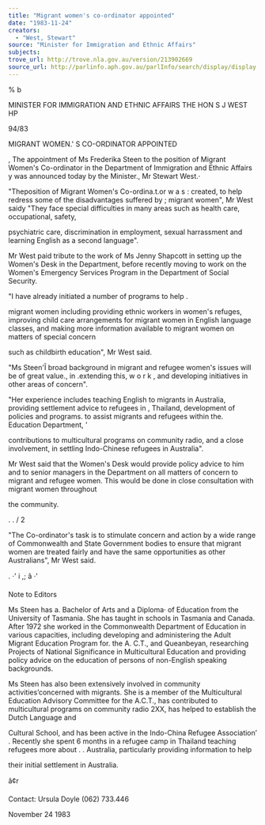 ```yaml
---
title: "Migrant women's co-ordinator appointed"
date: "1983-11-24"
creators:
  - "West, Stewart"
source: "Minister for Immigration and Ethnic Affairs"
subjects:
trove_url: http://trove.nla.gov.au/version/213902669
source_url: http://parlinfo.aph.gov.au/parlInfo/search/display/display.w3p;query=Id%3A%22media/pressrel/HPR09004688%22
---
```


 % b

 MINISTER FOR IMMIGRATION AND ETHNIC AFFAIRS THE HON S J WEST HP

 94/83

 MIGRANT WOMEN.' S CO-ORDINATOR APPOINTED

 , The appointment of Ms Frederika Steen to the position of  Migrant Women's Co-ordinator in the Department of  Immigration and Ethnic Affairs y was announced today by  the Minister., Mr Stewart West.·

 "Theposition of Migrant Women's Co-ordina.t.or w a s :  created,  to help redress some of the disadvantages suffered by ;   migrant women", Mr West saidy "They face special difficulties  in many areas such as health care,  occupational, safety,  

 psychiatric care, discrimination in employment, sexual  harrassment and learning English as a second language".

 Mr West paid tribute to the work of Ms Jenny Shapcott in  setting up the Women's Desk in the Department, before  recently moving to work on the Women's Emergency Services  Program in the Department of Social Security.

 "I have already initiated a number of programs to help .

 migrant women including providing ethnic workers in women's  refuges,  improving child care arrangements for migrant  women in English language classes, and making more information  available to migrant women on matters of special concern 

 such as childbirth education", Mr West said.

 "Ms Steen'Î­ broad background in migrant and refugee women's  issues will be of great value., in .extending this, w o r k ,  and  developing initiatives in other areas of concern".

 "Her experience includes teaching English to migrants in  Australia, providing settlement advice to refugees in ,   Thailand, development of policies and programs.  to assist  migrants and refugees within the. Education Department, '

 contributions to multicultural programs on community radio,   and a close involvement, in settling Indo-Chinese refugees  in Australia".

 Mr West said that the Women's Desk would provide policy advice  to him and to senior managers in the Department on all  matters of concern to migrant and refugee women. This would  be done in close consultation with migrant women throughout 

 the community.

 . . / 2

 "The Co-ordinator's task is to stimulate concern and action  by a wide range of Commonwealth and State Government bodies  to ensure that migrant women are treated fairly and have the  same opportunities as other Australians",  Mr West said.

 . ·' i ,; â ·'

 Note to Editors

 Ms Steen has a. Bachelor of Arts and a Diploma· of Education  from the University of Tasmania.  She has taught in schools  in Tasmania and Canada.  After 1972 she worked in the  Commonwealth Department of Education in various capacities,  including developing and administering the Adult Migrant  Education Program for.  the A. C.T., and Queanbeyan, researching  Projects of National Significance in Multicultural Education  and providing policy advice on the education of persons of  non-English speaking backgrounds.

 Ms Steen has also been extensively involved in community  activities’concerned with migrants. She is a member of  the Multicultural Education Advisory Committee for the  A.C.T., has contributed to multicultural programs on community  radio 2XX, has helped to establish the Dutch Language and 

 Cultural School,  and has been active in the Indo-China  Refugee Association’ .  Recently she spent 6 months in a  refugee camp in Thailand teaching refugees more about . .   Australia, particularly providing information to help 

 their initial settlement in Australia.

 â¢r

 Contact:  Ursula Doyle (062) 733.446

 November 24 1983

